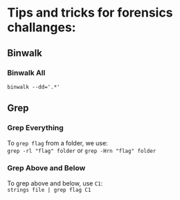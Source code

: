 # Tips and tricks for forensics challanges:
## Binwalk
### Binwalk All
`binwalk --dd='.*'`
## Grep
### Grep Everything
To `grep flag` from a folder, we use:  
`grep -rl "flag" folder` or `grep -Hrn "flag" folder`  
### Grep Above and Below
To grep above and below, use `C1`:  
`strings file | grep flag C1`
